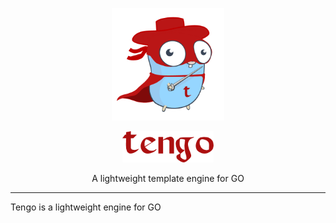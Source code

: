 <p align="center">
<img src="assets/logo.png" alt="gourl" title="gourl" height="180" /> 
  
</p>
<p align="center">
<img src="assets/logo-font.png" alt="gourl" title="gourl" height="50"/>
</p>
<p align="center">A lightweight template engine for GO</p>

---

Tengo is a lightweight engine for GO
